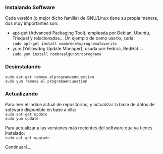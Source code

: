 ### Instalando Software

Cada versión (o mejor dicho familia) de GNU/Linux tiene su propia manera, dos muy importantes son:

*  apt-get (Advanced Packaging Tool), empleada por Debian, Ubuntu, Trisquel y relacionadas... Un ejemplo de como usarlo, sería:   
```sudo apt-get install nombredetuprogramafavorito```
*  yum (Yellowdog Update Manager), usada por Fedora, RedHat....   
```sudo yum install nombrealgunotroprograma ```

### Desinstalando

```sudo apt-get remove elprogramaencuestion```  
```sudo yum remove el programaencuestion```


### Actualizando

Para leer el índice actual de repositorios, y actualizar la base de datos de software disponible en base a ella:  
```sudo apt-get update```  
```sudo yum update```

Para actualizar a las versiones más recientes del software que ya tienes instalado:  
```sudo apt-get upgrade```

Continuará...
